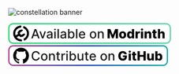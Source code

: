 ![constellation banner](https://github.com/user-attachments/assets/55efaba3-1627-4268-ae0c-343b2c1e4d9e)

[![Available on Modrinth!](https://raw.githubusercontent.com/melontini/mini-badges/v1/minecraft/modrinth/available.svg)](https://modrinth.com/organization/constellation)
[![Contribute on GitHub!](https://raw.githubusercontent.com/melontini/mini-badges/v1/vcs/github/contribute.svg)](https://github.com/orgs/constellation-mc/projects/2)



<!--

**Here are some ideas to get you started:**

🙋‍♀️ A short introduction - what is your organization all about?
🌈 Contribution guidelines - how can the community get involved?
👩‍💻 Useful resources - where can the community find your docs? Is there anything else the community should know?
🍿 Fun facts - what does your team eat for breakfast?
🧙 Remember, you can do mighty things with the power of [Markdown](https://docs.github.com/github/writing-on-github/getting-started-with-writing-and-formatting-on-github/basic-writing-and-formatting-syntax)
-->
